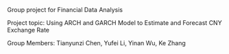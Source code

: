 Group project for Financial Data Analysis

Project topic: Using ARCH and GARCH Model to Estimate and Forecast CNY Exchange Rate

Group Members: Tianyunzi Chen, Yufei Li, Yinan Wu, Ke Zhang

